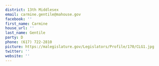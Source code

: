 ```yaml
---
district: 13th Middlesex
email: carmine.gentile@mahouse.gov
facebook: ''
first_name: Carmine
house_url: ''
last_name: Gentile
party: D
phone: (617) 722-2810
picture: https://malegislature.gov/Legislators/Profile/170/CLG1.jpg
twitter: ''
website: ''
---
```


